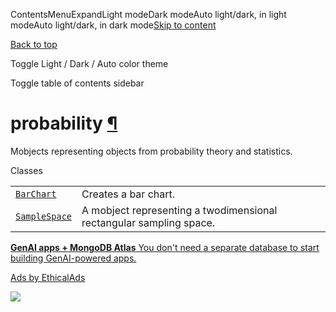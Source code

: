 ContentsMenuExpandLight modeDark modeAuto light/dark, in light modeAuto light/dark, in dark mode[Skip to content](https://docs.manim.community/en/stable/reference/manim.mobject.graphing.probability.html#furo-main-content)

[Back to top](https://docs.manim.community/en/stable/reference/manim.mobject.graphing.probability.html#)

Toggle Light / Dark / Auto color theme

Toggle table of contents sidebar

# probability [¶](https://docs.manim.community/en/stable/reference/manim.mobject.graphing.probability.html\#module-manim.mobject.graphing.probability "Link to this heading")

Mobjects representing objects from probability theory and statistics.

Classes

|     |     |
| --- | --- |
| [`BarChart`](https://docs.manim.community/en/stable/reference/manim.mobject.graphing.probability.BarChart.html#manim.mobject.graphing.probability.BarChart "manim.mobject.graphing.probability.BarChart") | Creates a bar chart. |
| [`SampleSpace`](https://docs.manim.community/en/stable/reference/manim.mobject.graphing.probability.SampleSpace.html#manim.mobject.graphing.probability.SampleSpace "manim.mobject.graphing.probability.SampleSpace") | A mobject representing a twodimensional rectangular sampling space. |

[**GenAI apps + MongoDB Atlas** You don't need a separate database to start building GenAI-powered apps.](https://server.ethicalads.io/proxy/click/8271/019600f3-86ab-7580-90dc-41e2a919a90f/)

[Ads by EthicalAds](https://www.ethicalads.io/advertisers/?ref=ea-text)

![](https://server.ethicalads.io/proxy/view/8271/019600f3-86ab-7580-90dc-41e2a919a90f/)